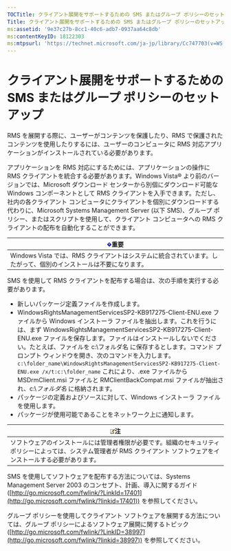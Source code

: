 ```yaml
---
TOCTitle: クライアント展開をサポートするための SMS またはグループ ポリシーのセットアップ
Title: クライアント展開をサポートするための SMS またはグループ ポリシーのセットアップ
ms:assetid: '9e37c27b-8cc1-40c6-adb7-0937aa64c8db'
ms:contentKeyID: 18122303
ms:mtpsurl: 'https://technet.microsoft.com/ja-jp/library/Cc747703(v=WS.10)'
---
```


クライアント展開をサポートするための SMS またはグループ ポリシーのセットアップ
==============================================================================

RMS を展開する際に、ユーザーがコンテンツを保護したり、RMS で保護されたコンテンツを使用したりするには、ユーザーのコンピュータに RMS 対応アプリケーションがインストールされている必要があります。

アプリケーションを RMS 対応にするためには、アプリケーションの操作に RMS クライアントを統合する必要があります。Windows Vista® より前のバージョンでは、Microsoft ダウンロード センターから別個にダウンロード可能な Windows コンポーネントとして RMS クライアントを入手できます。ただし、社内の各クライアント コンピュータにクライアントを個別にダウンロードする代わりに、Microsoft Systems Management Server (以下 SMS)、グループ ポリシー、またはスクリプトを使用して、クライアント コンピュータへの RMS クライアントの配布を自動化することができます。

| ![](images/Cc747703.Important(WS.10).gif)重要                                         |
|--------------------------------------------------------------------------------------------------------------------|
| Windows Vista では、RMS クライアントはシステムに統合されています。したがって、個別のインストールは不要になります。 |

SMS を使用して RMS クライアントを配布する場合は、次の手順を実行する必要があります。

-   新しいパッケージ定義ファイルを作成します。
-   WindowsRightsManagementServicesSP2-KB917275-Client-ENU.exe ファイルから Windows インストーラ ファイルを抽出します。これを行うには、まず WindowsRightsManagementServicesSP2-KB917275-Client-ENU.exe ファイルを保存します。ファイルはインストールしないでください。たとえば、ファイルを c:\\フォルダ名 に保存するとします。コマンド プロンプト ウィンドウを開き、次のコマンドを入力します。
    `c:\folder_name\WindowsRightsManagementServicesSP2-KB917275-Client-ENU.exe /x/t:c:\folder_name`
    これにより、.exe ファイルから MSDrmClient.msi ファイルと RMClientBackCompat.msi ファイルが抽出され、c:\\*フォルダ名* に格納されます。
-   パッケージの定義およびソースに対して、Windows インストーラ ファイルを使用します。
-   パッケージが使用可能であることをネットワーク上に通知します。

| ![](images/Cc747703.note(WS.10).gif)注                                                                                                         |
|-----------------------------------------------------------------------------------------------------------------------------------------------------------------------------|
| ソフトウェアのインストールには管理者権限が必要です。組織のセキュリティ ポリシーによっては、システム管理者が RMS クライアント ソフトウェアをインストールする必要があります。 |

SMS を使用してソフトウェアを配布する方法については、Systems Management Server 2003 のコンセプト、計画、導入に関するガイド ([http://go.microsoft.com/fwlink/?LinkId=17401](http://go.microsoft.com/fwlink/?linkid=17401)) を参照してください。

グループ ポリシーを使用してクライアント ソフトウェアを展開する方法については、グループ ポリシーによるソフトウェア展開に関するトピック ([http://go.microsoft.com/fwlink/?LinkID=38997](http://go.microsoft.com/fwlink/?linkid=38997)) を参照してください。
